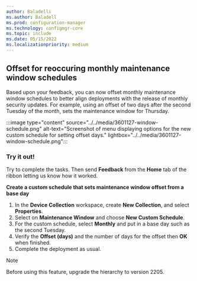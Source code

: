 ```yaml
---
author: Baladelli
ms.author: Baladell
ms.prod: configuration-manager
ms.technology: configmgr-core
ms.topic: include
ms.date: 05/15/2022
ms.localizationpriority: medium
---
```


## <a name="bkmk_offset"></a> Offset for reoccuring monthly maintenance window schedules
<!--3601127#-->

Based upon your feedback, you can now offset monthly maintenance window schedules to better align deployments with the release of monthly security updates. For example, using an offset of two days after the second Tuesday of the month, sets the maintenance window for Thursday.

:::image type="content" source="../../media/3601127-window-schedule.png" alt-text="Screenshot of menu displaying options for the new custom schedule for setting offset days." lightbox="../../media/3601127-window-schedule.png":::

### Try it out!  
 Try to complete the tasks. Then send **Feedback** from the **Home** tab of the ribbon letting us know how it worked. 

**Create a custom schedule that sets maintenance window offset from a base day**

1. In the **Device Collection** workspace, create **New Collection**, and select **Properties**.
2. Select on **Maintenance Window** and choose **New Custom Schedule**. 
3. For the custom schedule, select **Monthly** and put in a base day such as the second Tuesday. 
4. Verify the **Offset (days)** and the number of days for the offset then **OK** when finished.  
5. Complete the deployment as usual. 

> [!NOTE]
> Before using this feature, upgrade the hierarchy to version 2205. 
